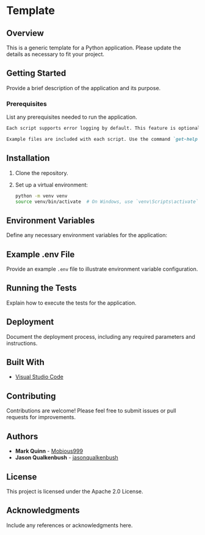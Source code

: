 # Template

## Overview

This is a generic template for a Python application. Please update the details as necessary to fit your project.

## Getting Started

Provide a brief description of the application and its purpose.

### Prerequisites

List any prerequisites needed to run the application.

```markdown
Each script supports error logging by default. This feature is optional and can be enabled for debugging purposes.

Example files are included with each script. Use the command `get-help <scriptname>` to view examples.
```

## Installation

1. Clone the repository.
2. Set up a virtual environment:

   ```bash
   python -m venv venv
   source venv/bin/activate  # On Windows, use `venv\Scripts\activate`

   ```

## Environment Variables

Define any necessary environment variables for the application:

## Example .env File

Provide an example `.env` file to illustrate environment variable configuration.

## Running the Tests

Explain how to execute the tests for the application.

## Deployment

Document the deployment process, including any required parameters and instructions.

## Built With

- [Visual Studio Code](https://code.visualstudio.com/)

## Contributing

Contributions are welcome! Please feel free to submit issues or pull requests for improvements.

## Authors

- **Mark Quinn** - [Mobious999](https://github.com/mobious999)
- **Jason Qualkenbush** - [jasonqualkenbush](https://github.com/CosmicQ)

## License

This project is licensed under the Apache 2.0 License.

## Acknowledgments

Include any references or acknowledgments here.
